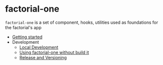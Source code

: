 # factorial-one

`factorial-one` is a set of component, hooks, utilities used as foundations for the factorial's app

- [Getting started](./getting-started.md)
- Development
    - [Local Development](development/development.md)
    - [Using factorial-one without build it](development/using-factorial-one-source.md)
    - [Release and Versioning](development/release-and-versioning)